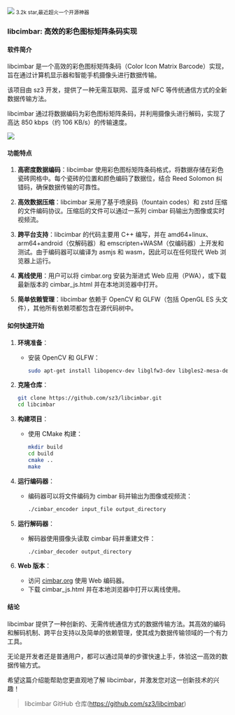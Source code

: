 <img src="/assets/image/241008-libcimbar.png">
<small>3.2k star,最近超火一个开源神器</small>

### libcimbar: 高效的彩色图标矩阵条码实现

#### 软件简介

libcimbar 是一个高效的彩色图标矩阵条码（Color Icon Matrix Barcode）实现，旨在通过计算机显示器和智能手机摄像头进行数据传输。

该项目由 sz3 开发，提供了一种无需互联网、蓝牙或 NFC 等传统通信方式的全新数据传输方法。

libcimbar 通过将数据编码为彩色图标矩阵条码，并利用摄像头进行解码，实现了高达 850 kbps（约 106 KB/s）的传输速度。

![](/assets/image/241008-libcimbar.png)

#### 功能特点

1. **高密度数据编码**：libcimbar 使用彩色图标矩阵条码格式，将数据存储在彩色瓷砖网格中。每个瓷砖的位置和颜色编码了数据位，结合 Reed Solomon 纠错码，确保数据传输的可靠性。

2. **高效数据压缩**：libcimbar 采用了基于喷泉码（fountain codes）和 zstd 压缩的文件编码协议。压缩后的文件可以通过一系列 cimbar 码输出为图像或实时视频流。

3. **跨平台支持**：libcimbar 的代码主要用 C++ 编写，并在 amd64+linux、arm64+android（仅解码器）和 emscripten+WASM（仅编码器）上开发和测试。由于编码器可以编译为 asmjs 和 wasm，因此可以在任何现代 Web 浏览器上运行。

4. **离线使用**：用户可以将 cimbar.org 安装为渐进式 Web 应用（PWA），或下载最新版本的 cimbar_js.html 并在本地浏览器中打开。

5. **简单依赖管理**：libcimbar 依赖于 OpenCV 和 GLFW（包括 OpenGL ES 头文件），其他所有依赖项都包含在源代码树中。

#### 如何快速开始

1. **环境准备**：
   - 安装 OpenCV 和 GLFW：
     ```bash
     sudo apt-get install libopencv-dev libglfw3-dev libgles2-mesa-dev
     ```

2. **克隆仓库**：
   ```bash
   git clone https://github.com/sz3/libcimbar.git
   cd libcimbar
   ```

3. **构建项目**：
   - 使用 CMake 构建：
     ```bash
     mkdir build
     cd build
     cmake ..
     make
     ```

4. **运行编码器**：
   - 编码器可以将文件编码为 cimbar 码并输出为图像或视频流：
     ```bash
     ./cimbar_encoder input_file output_directory
     ```

5. **运行解码器**：
   - 解码器使用摄像头读取 cimbar 码并重建文件：
     ```bash
     ./cimbar_decoder output_directory
     ```

6. **Web 版本**：
   - 访问 [cimbar.org](https://cimbar.org) 使用 Web 编码器。
   - 下载 cimbar_js.html 并在本地浏览器中打开以离线使用。

#### 结论

libcimbar 提供了一种创新的、无需传统通信方式的数据传输方法。其高效的编码和解码机制、跨平台支持以及简单的依赖管理，使其成为数据传输领域的一个有力工具。

无论是开发者还是普通用户，都可以通过简单的步骤快速上手，体验这一高效的数据传输方式。

希望这篇介绍能帮助您更直观地了解 libcimbar，并激发您对这一创新技术的兴趣！

>libcimbar GitHub 仓库(https://github.com/sz3/libcimbar)
